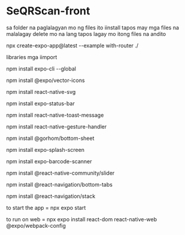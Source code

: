 # SeQRScan-front
sa folder na paglalagyan mo ng files ito iinstall tapos may mga files na malalagay delete mo na lang tapos lagay mo itong files na andito

npx create-expo-app@latest --example with-router ./ 

libraries mga iimport

npm install expo-cli --global

npm install @expo/vector-icons

npm install react-native-svg

npm install expo-status-bar

npm install react-native-toast-message

npm install react-native-gesture-handler

npm install @gorhom/bottom-sheet

npm install expo-splash-screen

npm install expo-barcode-scanner

npm install @react-native-community/slider

npm install @react-navigation/bottom-tabs

npm install @react-navigation/stack


to start the app = npx expo start

to run on web = 
npx expo install react-dom react-native-web @expo/webpack-config
